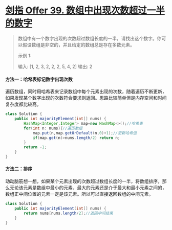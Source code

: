 # [剑指 Offer 39. 数组中出现次数超过一半的数字](https://leetcode-cn.com/problems/shu-zu-zhong-chu-xian-ci-shu-chao-guo-yi-ban-de-shu-zi-lcof/)

>数组中有一个数字出现的次数超过数组长度的一半，请找出这个数字。你可以假设数组是非空的，并且给定的数组总是存在多数元素。
>
>示例 1:
>
>输入: [1, 2, 3, 2, 2, 2, 5, 4, 2]
>输出: 2

#### 方法一：哈希表标记数字出现次数

遍历数组，同时用哈希表来记录数组中每个元素出现的次数，随着遍历不断更新，如果发现某个数字出现的次数符合要求则返回。思路比较简单但是内存空间和时间复杂度都比较高。

~~~java
class Solution {
    public int majorityElement(int[] nums) {
        HashMap<Integer,Integer> map=new HashMap<>();//哈希表
        for(int n: nums){//遍历数组
            map.put(n,map.getOrDefault(n,0)+1);//更新哈希值
            if(map.get(n)>nums.length/2) return n;
        }
        return -1;
    }
}
~~~

#### 方法二：排序

动动脑筋想一想，如果某个元素出现的次数超过数组长度的一半，将数组排序，那么无论该元素是数组中最小的元素、最大的元素还是介于最大和最小元素之间的，数组正中间位置的元素一定是该元素。所以可以直接返回数组的中间元素。

~~~java
class Solution {
    public int majorityElement(int[] nums) {
        return nums[nums.length/2];//返回中间结果
    }
}
~~~